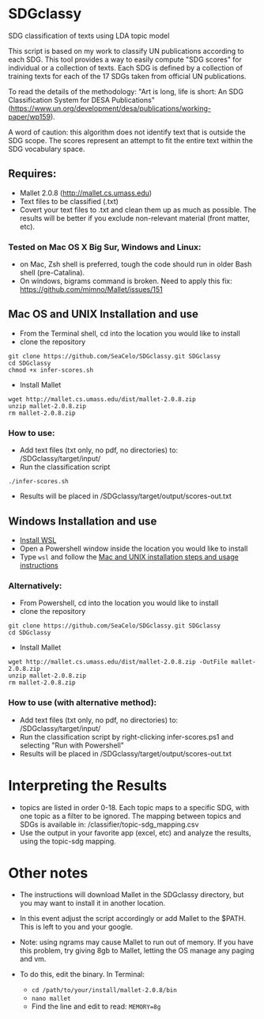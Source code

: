 # SDGclassy
SDG classification of texts using LDA topic model

This script is based on my work to classify UN publications according to each SDG. This tool provides a way to easily compute "SDG scores" for individual or a collection of texts. Each SDG is defined by a collection of training texts for each of the 17 SDGs taken from official UN publications.

To read the details of the methodology: "Art is long, life is short: An SDG Classification System for DESA Publications" (https://www.un.org/development/desa/publications/working-paper/wp159). 

A word of caution: this algorithm does not identify text that is outside the SDG scope. The scores represent an attempt to fit the entire text within the SDG vocabulary space. 

## Requires:
* Mallet 2.0.8 (http://mallet.cs.umass.edu)
* Text files to be classified (.txt)
* Covert your text files to .txt and clean them up as much as possible. The results will be better if you exclude non-relevant material (front matter, etc). 

### Tested on Mac OS X Big Sur, Windows and Linux:
* on Mac, Zsh shell is preferred, tough the code should run in older Bash shell (pre-Catalina). 
* On windows, bigrams command is broken. Need to apply this fix: https://github.com/mimno/Mallet/issues/151    

## Mac OS and UNIX Installation and use
* From the Terminal shell, cd into the location you would like to install
* clone the repository

```
git clone https://github.com/SeaCelo/SDGclassy.git SDGclassy
cd SDGclassy
chmod +x infer-scores.sh
```
* Install Mallet
```
wget http://mallet.cs.umass.edu/dist/mallet-2.0.8.zip
unzip mallet-2.0.8.zip
rm mallet-2.0.8.zip
```

### How to use:
* Add text files (txt only, no pdf, no directories) to: /SDGclassy/target/input/   
* Run the classification script

```
./infer-scores.sh
```
* Results will be placed in /SDGclassy/target/output/scores-out.txt

## Windows Installation and use 
* [Install WSL](https://docs.microsoft.com/en-us/windows/wsl/install-win10)
* Open a Powershell window inside the location you would like to install
* Type `wsl` and follow the [Mac and UNIX installation steps and usage instructions](#mac-os-and-unix-installation-and-use)

### Alternatively:
* From Powershell, cd into the location you would like to install
* clone the repository

```
git clone https://github.com/SeaCelo/SDGclassy.git SDGclassy
cd SDGclassy
```
* Install Mallet

```
wget http://mallet.cs.umass.edu/dist/mallet-2.0.8.zip -OutFile mallet-2.0.8.zip
unzip mallet-2.0.8.zip
rm mallet-2.0.8.zip
```

### How to use (with alternative method):
* Add text files (txt only, no pdf, no directories) to: /SDGclassy/target/input/   
* Run the classification script by right-clicking infer-scores.ps1 and selecting "Run with Powershell"
* Results will be placed in /SDGclassy/target/output/scores-out.txt

# Interpreting the Results
* topics are listed in order 0-18. Each topic maps to a specific SDG, with one topic as a filter to be ignored. The mapping between topics and SDGs is available in: /classifier/topic-sdg_mapping.csv
* Use the output in your favorite app (excel, etc) and analyze the results, using the topic-sdg mapping.
		


# Other notes
* The instructions will download Mallet in the SDGclassy directory, but you may want to install it in another location.
* In this event adjust the script accordingly or add Mallet to the $PATH. This is left to you and your google. 

* Note: using ngrams may cause Mallet to run out of memory. If you have this problem, try giving 8gb to Mallet, letting the OS manage any paging and vm. 
* To do this, edit the binary. In Terminal: 
   * `cd /path/to/your/install/mallet-2.0.8/bin` 
   * `nano mallet` 
   * Find the line and edit to read: `MEMORY=8g`
